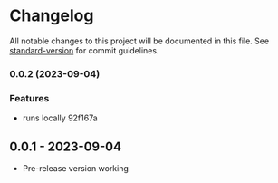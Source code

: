 # Changelog

All notable changes to this project will be documented in this file. See [standard-version](https://github.com/conventional-changelog/standard-version) for commit guidelines.

### 0.0.2 (2023-09-04)

### Features

* runs locally 92f167a

## 0.0.1 - 2023-09-04

* Pre-release version working
